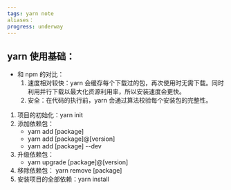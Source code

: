 ```yaml
---
tags: yarn note
aliases：
progress: underway
---
```


## yarn 使用基础：
- 和 npm 的对比：
	1. 速度相对较快：yarn 会缓存每个下载过的包，再次使用时无需下载。同时利用并行下载以最大化资源利用率，所以安装速度会更快。
	2. 安全：在代码的执行前，yarn 会通过算法校验每个安装包的完整性。
1. 项目的初始化：yarn init
2. 添加依赖包：
	- yarn add [package]
	- yarn add [package]@[version]
	- yarn add [package] --dev
3. 升级依赖包：
	- yarn upgrade [package]@[version]
4. 移除依赖包： yarn remove [package]
5. 安装项目的全部依赖：yarn install 